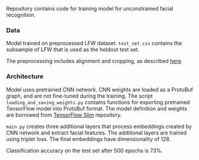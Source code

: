 Repository contains code for training model for unconstrained facial recognition. 

### Data

Model trained on preprocessed LFW dataset. `test_set.csv` contains the subsample of LFW that is used as the holdout test set. 

The preprocessing includes alignment and cropping, as described [here](https://hackernoon.com/building-a-facial-recognition-pipeline-with-deep-learning-in-tensorflow-66e7645015b8?gi=676fb2d594e1).

### Architecture

Model uses pretrained CNN network. CNN weights are loaded as a ProtoBuf graph, and are not fine-tuned during the training. The script `loading_and_saving_weights.py` contains functions for exporting pretrained TensorFlow model into ProtoBuf format. The model definition and weights are borrowed from [TensorFlow Slim](https://github.com/tensorflow/models/tree/master/research/slim) repository. 

`main.py` creates three additional layers that process embeddings created by CNN network and extract facial features. The additional layers are trained using triplet loss. The final embeddings have dimensionality of 128.

Classification accuracy on the test set after 500 epochs is 73%. 